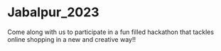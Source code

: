 # Jabalpur_2023
Come along with us to participate in a fun filled hackathon that tackles online shopping in a new and creative way!!
